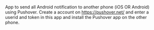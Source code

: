 App to send all Android notification to another phone (iOS OR Android) using Pushover.
Create a account on https://pushover.net/ and enter a userid and token in this app and install the Pushover app on the other phone.

